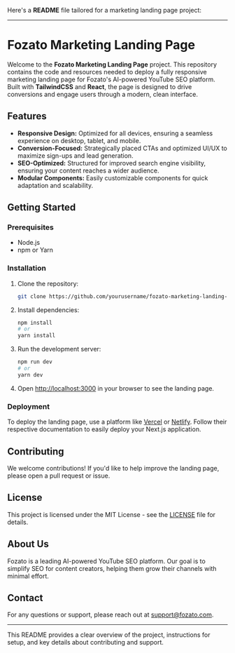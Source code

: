 Here's a **README** file tailored for a marketing landing page project:

---

# Fozato Marketing Landing Page

Welcome to the **Fozato Marketing Landing Page** project. This repository contains the code and resources needed to deploy a fully responsive marketing landing page for Fozato's AI-powered YouTube SEO platform. Built with **TailwindCSS** and **React**, the page is designed to drive conversions and engage users through a modern, clean interface.

## Features

- **Responsive Design:** Optimized for all devices, ensuring a seamless experience on desktop, tablet, and mobile.
- **Conversion-Focused:** Strategically placed CTAs and optimized UI/UX to maximize sign-ups and lead generation.
- **SEO-Optimized:** Structured for improved search engine visibility, ensuring your content reaches a wider audience.
- **Modular Components:** Easily customizable components for quick adaptation and scalability.

## Getting Started

### Prerequisites

- Node.js
- npm or Yarn

### Installation

1. Clone the repository:

   ```bash
   git clone https://github.com/yourusername/fozato-marketing-landing-page.git
   ```

2. Install dependencies:

   ```bash
   npm install
   # or
   yarn install
   ```

3. Run the development server:

   ```bash
   npm run dev
   # or
   yarn dev
   ```

4. Open [http://localhost:3000](http://localhost:3000) in your browser to see the landing page.

### Deployment

To deploy the landing page, use a platform like [Vercel](https://vercel.com) or [Netlify](https://www.netlify.com). Follow their respective documentation to easily deploy your Next.js application.

## Contributing

We welcome contributions! If you'd like to help improve the landing page, please open a pull request or issue.

## License

This project is licensed under the MIT License - see the [LICENSE](LICENSE) file for details.

## About Us

Fozato is a leading AI-powered YouTube SEO platform. Our goal is to simplify SEO for content creators, helping them grow their channels with minimal effort.

## Contact

For any questions or support, please reach out at [support@fozato.com](mailto:support@fozato.com).

---

This README provides a clear overview of the project, instructions for setup, and key details about contributing and support.